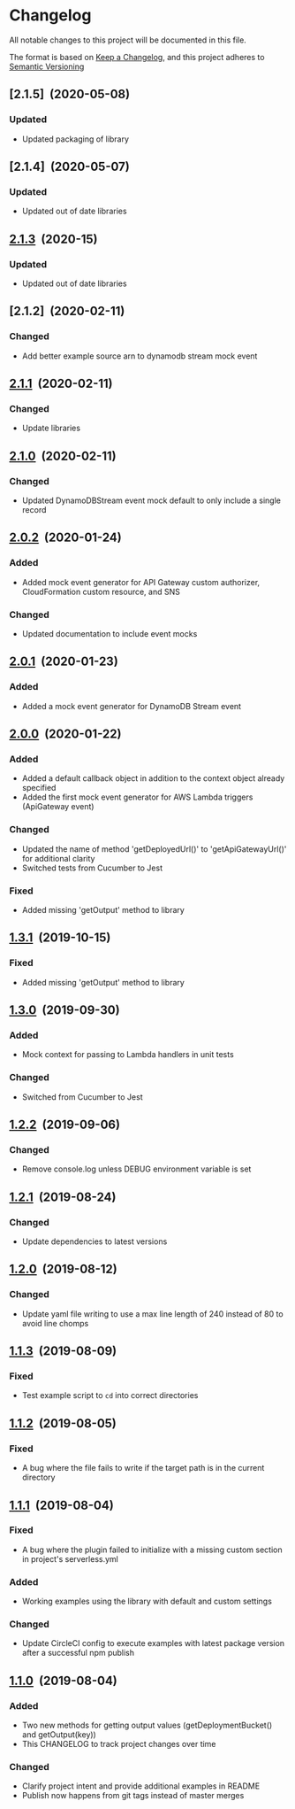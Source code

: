 # Changelog

All notable changes to this project will be documented in this file.

The format is based on [Keep a Changelog](http://keepachangelog.com/en/1.0.0/), and this project adheres to [Semantic Versioning](http://semver.org/spec/v2.0.0.html)

## [2.1.5]&nbsp;&nbsp;(2020-05-08)

### Updated

- Updated packaging of library

## [2.1.4]&nbsp;&nbsp;(2020-05-07)

### Updated

- Updated out of date libraries

## [2.1.3]&nbsp;&nbsp;(2020-15)

### Updated

- Updated out of date libraries

## [2.1.2]&nbsp;&nbsp;(2020-02-11)

### Changed

- Add better example source arn to dynamodb stream mock event

## [2.1.1]&nbsp;&nbsp;(2020-02-11)

### Changed

- Update libraries

## [2.1.0]&nbsp;&nbsp;(2020-02-11)

### Changed

- Updated DynamoDBStream event mock default to only include a single record

## [2.0.2]&nbsp;&nbsp;(2020-01-24)

### Added

- Added mock event generator for API Gateway custom authorizer, CloudFormation custom resource, and SNS

### Changed

- Updated documentation to include event mocks

## [2.0.1]&nbsp;&nbsp;(2020-01-23)

### Added

- Added a mock event generator for DynamoDB Stream event

## [2.0.0]&nbsp;&nbsp;(2020-01-22)

### Added

- Added a default callback object in addition to the context object already specified
- Added the first mock event generator for AWS Lambda triggers (ApiGateway event)

### Changed

- Updated the name of method 'getDeployedUrl()' to 'getApiGatewayUrl()' for additional clarity
- Switched tests from Cucumber to Jest

### Fixed

- Added missing 'getOutput' method to library

## [1.3.1]&nbsp;&nbsp;(2019-10-15)

### Fixed

- Added missing 'getOutput' method to library

## [1.3.0]&nbsp;&nbsp;(2019-09-30)

### Added

- Mock context for passing to Lambda handlers in unit tests

### Changed

- Switched from Cucumber to Jest

## [1.2.2]&nbsp;&nbsp;(2019-09-06)

### Changed

- Remove console.log unless DEBUG environment variable is set

## [1.2.1]&nbsp;&nbsp;(2019-08-24)

### Changed

- Update dependencies to latest versions

## [1.2.0]&nbsp;&nbsp;(2019-08-12)

### Changed

- Update yaml file writing to use a max line length of 240 instead of 80 to avoid line chomps

## [1.1.3]&nbsp;&nbsp;(2019-08-09)

### Fixed

- Test example script to `cd` into correct directories

## [1.1.2]&nbsp;&nbsp;(2019-08-05)

### Fixed

- A bug where the file fails to write if the target path is in the current directory

## [1.1.1]&nbsp;&nbsp;(2019-08-04)

### Fixed

- A bug where the plugin failed to initialize with a missing custom section in project's serverless.yml

### Added

- Working examples using the library with default and custom settings

### Changed

- Update CircleCI config to execute examples with latest package version after a successful npm publish

## [1.1.0]&nbsp;&nbsp;(2019-08-04)

### Added

- Two new methods for getting output values (getDeploymentBucket() and getOutput(key))
- This CHANGELOG to track project changes over time

### Changed

- Clarify project intent and provide additional examples in README
- Publish now happens from git tags instead of master merges

[2.1.3]: https://github.com/manwaring/serverless-plugin-test-helper/compare/v2.1.2...v2.1.3
[2.1.1]: https://github.com/manwaring/serverless-plugin-test-helper/compare/v2.1.1...v2.1.1
[2.1.0]: https://github.com/manwaring/serverless-plugin-test-helper/compare/v2.0.2...v2.1.0
[2.0.2]: https://github.com/manwaring/serverless-plugin-test-helper/compare/v2.0.1...v2.0.2
[2.0.1]: https://github.com/manwaring/serverless-plugin-test-helper/compare/v2.0.0...v2.0.1
[2.0.0]: https://github.com/manwaring/serverless-plugin-test-helper/compare/v1.3.1...v2.0.0
[1.3.1]: https://github.com/manwaring/serverless-plugin-test-helper/compare/v1.3.0...v1.3.1
[1.3.0]: https://github.com/manwaring/serverless-plugin-test-helper/compare/v1.2.2...v1.3.0
[1.2.2]: https://github.com/manwaring/serverless-plugin-test-helper/compare/v1.2.1...v1.2.2
[1.2.1]: https://github.com/manwaring/serverless-plugin-test-helper/compare/v1.2.0...v1.2.1
[1.2.0]: https://github.com/manwaring/serverless-plugin-test-helper/compare/v1.1.3...v1.2.0
[1.1.3]: https://github.com/manwaring/serverless-plugin-test-helper/compare/v1.1.2...v1.1.3
[1.1.2]: https://github.com/manwaring/serverless-plugin-test-helper/compare/v1.1.1...v1.1.2
[1.1.1]: https://github.com/manwaring/serverless-plugin-test-helper/compare/v1.1.0...v1.1.1
[1.1.0]: https://github.com/manwaring/serverless-plugin-test-helper/compare/v1.0.0...v1.1.0
